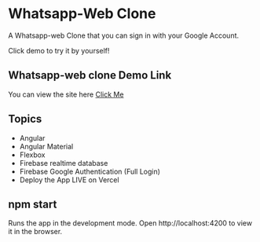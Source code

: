 # Whatsapp-Web Clone

A Whatsapp-web Clone that you can sign in with your Google Account.

Click demo to try it by yourself!

## Whatsapp-web clone Demo Link

You can view the site here [Click Me](https://mywhatsapp-web-clone.vercel.app/login)

## Topics

- Angular
- Angular Material
- Flexbox
- Firebase realtime database
- Firebase Google Authentication (Full Login)
- Deploy the App LIVE on Vercel


## npm start

Runs the app in the development mode.
Open http://localhost:4200 to view it in the browser.

